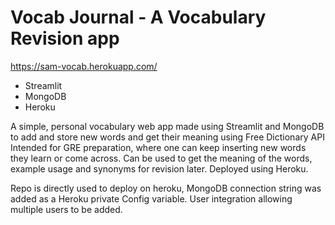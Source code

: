 # Vocab Journal - A Vocabulary Revision app 
https://sam-vocab.herokuapp.com/

 - Streamlit
 - MongoDB
 - Heroku


A simple, personal vocabulary web app made using Streamlit and MongoDB to add and store new words and get their meaning using Free Dictionary API
Intended for GRE preparation, where one can keep inserting new words they learn or come across. Can be used to get the meaning of the words, example usage and synonyms for revision later. Deployed using Heroku.

Repo is directly used to deploy on heroku, MongoDB connection string was added as a Heroku private Config variable.
User integration allowing multiple users to be added.
